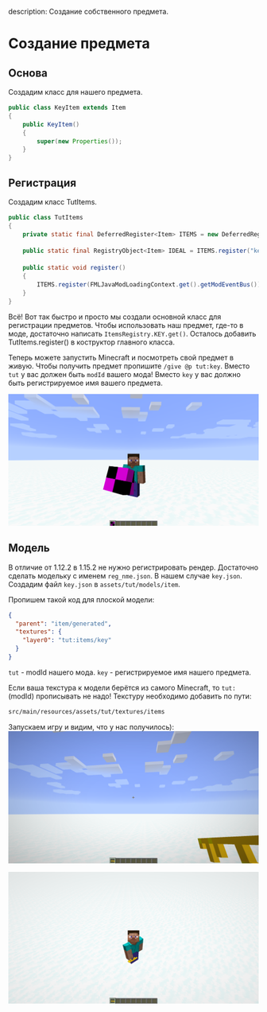 description: Создание собственного предмета.

# Создание предмета

## Основа

Создадим класс для нашего предмета.

```java
public class KeyItem extends Item
{
    public KeyItem()
    {
        super(new Properties());
    }
}
```

## Регистрация

Создадим класс TutItems.

```java
public class TutItems
{
    private static final DeferredRegister<Item> ITEMS = new DeferredRegister<>(ForgeRegistries.ITEMS, TestMod.MOD_ID);

    public static final RegistryObject<Item> IDEAL = ITEMS.register("key",  KeyItem::new);

    public static void register()
    {
        ITEMS.register(FMLJavaModLoadingContext.get().getModEventBus());
    }
}
```

Всё! Вот так быстро и просто мы создали основной класс для регистрации предметов. Чтобы использовать наш предмет,
где-то в моде, достаточно написать `ItemsRegistry.KEY.get()`. Осталось добавить TutItems.register() в коструктор главного класса.

Теперь можете запустить Minecraft и посмотреть свой предмет в живую. Чтобы получить предмет пропишите `/give @p tut:key`.
Вместо `tut` у вас должен быть `modId` вашего мода! Вместо `key` у вас должно быть регистрируемое имя вашего предмета.

[![Предмет юез модельки](images/non_model.png)](images/non_model.png)

## Модель

В отличие от 1.12.2 в 1.15.2 не нужно регистрировать рендер. Достаточно сделать модельку с именем `reg_nme.json`. В нашем случае `key.json`.
Создадим файл `key.json` в `assets/tut/models/item`.

Пропишем такой код для плоской модели:
```json
{
  "parent": "item/generated",
  "textures": {
    "layer0": "tut:items/key"
  }
}
```

`tut` - modId нашего мода.
`key` - регистрируемое имя нашего предмета.

Если ваша текстура к модели берётся из самого Minecraft, то `tut:`(modId) прописывать не надо! Текстуру необходимо добавить по пути:
```md
src/main/resources/assets/tut/textures/items
```

Запускаем игру и видим, что у нас получилось):
[![Предмет с моделью от первого лица](images/simple_model.png)](images/simple_model.png)

[![Предмет с моделью от третьего лица](images/simple_model_2.png)](images/simple_model_2.png)